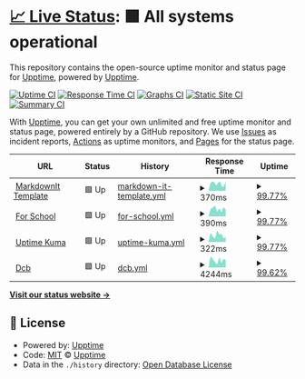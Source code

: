 # [📈 Live Status](https://upptime.github.io/upptime): <!--live status--> **🟩 All systems operational**

This repository contains the open-source uptime monitor and status page for [Upptime](https://upptime.js.org), powered by [Upptime](https://github.com/upptime/upptime).

[![Uptime CI](https://github.com/Syrup/upl/workflows/Uptime%20CI/badge.svg)](https://github.com/Syrup/upl/actions?query=workflow%3A%22Uptime+CI%22)
[![Response Time CI](https://github.com/Syrup/upl/workflows/Response%20Time%20CI/badge.svg)](https://github.com/Syrup/upl/actions?query=workflow%3A%22Response+Time+CI%22)
[![Graphs CI](https://github.com/Syrup/upl/workflows/Graphs%20CI/badge.svg)](https://github.com/Syrup/upl/actions?query=workflow%3A%22Graphs+CI%22)
[![Static Site CI](https://github.com/Syrup/upl/workflows/Static%20Site%20CI/badge.svg)](https://github.com/Syrup/upl/actions?query=workflow%3A%22Static+Site+CI%22)
[![Summary CI](https://github.com/Syrup/upl/workflows/Summary%20CI/badge.svg)](https://github.com/Syrup/upl/actions?query=workflow%3A%22Summary+CI%22)

With [Upptime](https://upptime.js.org), you can get your own unlimited and free uptime monitor and status page, powered entirely by a GitHub repository. We use [Issues](https://github.com/upptime/upptime/issues) as incident reports, [Actions](https://github.com/Syrup/upl/actions) as uptime monitors, and [Pages](https://upptime.github.io/upptime) for the status page.

<!--start: status pages-->
<!-- This summary is generated by Upptime (https://github.com/upptime/upptime) -->
<!-- Do not edit this manually, your changes will be overwritten -->
<!-- prettier-ignore -->
| URL | Status | History | Response Time | Uptime |
| --- | ------ | ------- | ------------- | ------ |
| <img alt="" src="https://icons.duckduckgo.com/ip3/markdown-it-template.mioun.repl.co.ico" height="13"> [MarkdownIt Template](https://markdown-it-template.mioun.repl.co/) | 🟩 Up | [markdown-it-template.yml](https://github.com/Syrup/upl/commits/HEAD/history/markdown-it-template.yml) | <details><summary><img alt="Response time graph" src="./graphs/markdown-it-template/response-time-week.png" height="20"> 370ms</summary><br><a href="https://Syrup.github.io/upl/history/markdown-it-template"><img alt="Response time 1286" src="https://img.shields.io/endpoint?url=https%3A%2F%2Fraw.githubusercontent.com%2FSyrup%2Fupl%2FHEAD%2Fapi%2Fmarkdown-it-template%2Fresponse-time.json"></a><br><a href="https://Syrup.github.io/upl/history/markdown-it-template"><img alt="24-hour response time 269" src="https://img.shields.io/endpoint?url=https%3A%2F%2Fraw.githubusercontent.com%2FSyrup%2Fupl%2FHEAD%2Fapi%2Fmarkdown-it-template%2Fresponse-time-day.json"></a><br><a href="https://Syrup.github.io/upl/history/markdown-it-template"><img alt="7-day response time 370" src="https://img.shields.io/endpoint?url=https%3A%2F%2Fraw.githubusercontent.com%2FSyrup%2Fupl%2FHEAD%2Fapi%2Fmarkdown-it-template%2Fresponse-time-week.json"></a><br><a href="https://Syrup.github.io/upl/history/markdown-it-template"><img alt="30-day response time 1299" src="https://img.shields.io/endpoint?url=https%3A%2F%2Fraw.githubusercontent.com%2FSyrup%2Fupl%2FHEAD%2Fapi%2Fmarkdown-it-template%2Fresponse-time-month.json"></a><br><a href="https://Syrup.github.io/upl/history/markdown-it-template"><img alt="1-year response time 1286" src="https://img.shields.io/endpoint?url=https%3A%2F%2Fraw.githubusercontent.com%2FSyrup%2Fupl%2FHEAD%2Fapi%2Fmarkdown-it-template%2Fresponse-time-year.json"></a></details> | <details><summary><a href="https://Syrup.github.io/upl/history/markdown-it-template">99.77%</a></summary><a href="https://Syrup.github.io/upl/history/markdown-it-template"><img alt="All-time uptime 99.15%" src="https://img.shields.io/endpoint?url=https%3A%2F%2Fraw.githubusercontent.com%2FSyrup%2Fupl%2FHEAD%2Fapi%2Fmarkdown-it-template%2Fuptime.json"></a><br><a href="https://Syrup.github.io/upl/history/markdown-it-template"><img alt="24-hour uptime 100.00%" src="https://img.shields.io/endpoint?url=https%3A%2F%2Fraw.githubusercontent.com%2FSyrup%2Fupl%2FHEAD%2Fapi%2Fmarkdown-it-template%2Fuptime-day.json"></a><br><a href="https://Syrup.github.io/upl/history/markdown-it-template"><img alt="7-day uptime 99.77%" src="https://img.shields.io/endpoint?url=https%3A%2F%2Fraw.githubusercontent.com%2FSyrup%2Fupl%2FHEAD%2Fapi%2Fmarkdown-it-template%2Fuptime-week.json"></a><br><a href="https://Syrup.github.io/upl/history/markdown-it-template"><img alt="30-day uptime 99.89%" src="https://img.shields.io/endpoint?url=https%3A%2F%2Fraw.githubusercontent.com%2FSyrup%2Fupl%2FHEAD%2Fapi%2Fmarkdown-it-template%2Fuptime-month.json"></a><br><a href="https://Syrup.github.io/upl/history/markdown-it-template"><img alt="1-year uptime 99.15%" src="https://img.shields.io/endpoint?url=https%3A%2F%2Fraw.githubusercontent.com%2FSyrup%2Fupl%2FHEAD%2Fapi%2Fmarkdown-it-template%2Fuptime-year.json"></a></details>
| <img alt="" src="https://icons.duckduckgo.com/ip3/for-school.mioun.repl.co.ico" height="13"> [For School](https://for-school.mioun.repl.co/) | 🟩 Up | [for-school.yml](https://github.com/Syrup/upl/commits/HEAD/history/for-school.yml) | <details><summary><img alt="Response time graph" src="./graphs/for-school/response-time-week.png" height="20"> 390ms</summary><br><a href="https://Syrup.github.io/upl/history/for-school"><img alt="Response time 1904" src="https://img.shields.io/endpoint?url=https%3A%2F%2Fraw.githubusercontent.com%2FSyrup%2Fupl%2FHEAD%2Fapi%2Ffor-school%2Fresponse-time.json"></a><br><a href="https://Syrup.github.io/upl/history/for-school"><img alt="24-hour response time 429" src="https://img.shields.io/endpoint?url=https%3A%2F%2Fraw.githubusercontent.com%2FSyrup%2Fupl%2FHEAD%2Fapi%2Ffor-school%2Fresponse-time-day.json"></a><br><a href="https://Syrup.github.io/upl/history/for-school"><img alt="7-day response time 390" src="https://img.shields.io/endpoint?url=https%3A%2F%2Fraw.githubusercontent.com%2FSyrup%2Fupl%2FHEAD%2Fapi%2Ffor-school%2Fresponse-time-week.json"></a><br><a href="https://Syrup.github.io/upl/history/for-school"><img alt="30-day response time 887" src="https://img.shields.io/endpoint?url=https%3A%2F%2Fraw.githubusercontent.com%2FSyrup%2Fupl%2FHEAD%2Fapi%2Ffor-school%2Fresponse-time-month.json"></a><br><a href="https://Syrup.github.io/upl/history/for-school"><img alt="1-year response time 1904" src="https://img.shields.io/endpoint?url=https%3A%2F%2Fraw.githubusercontent.com%2FSyrup%2Fupl%2FHEAD%2Fapi%2Ffor-school%2Fresponse-time-year.json"></a></details> | <details><summary><a href="https://Syrup.github.io/upl/history/for-school">99.77%</a></summary><a href="https://Syrup.github.io/upl/history/for-school"><img alt="All-time uptime 99.73%" src="https://img.shields.io/endpoint?url=https%3A%2F%2Fraw.githubusercontent.com%2FSyrup%2Fupl%2FHEAD%2Fapi%2Ffor-school%2Fuptime.json"></a><br><a href="https://Syrup.github.io/upl/history/for-school"><img alt="24-hour uptime 100.00%" src="https://img.shields.io/endpoint?url=https%3A%2F%2Fraw.githubusercontent.com%2FSyrup%2Fupl%2FHEAD%2Fapi%2Ffor-school%2Fuptime-day.json"></a><br><a href="https://Syrup.github.io/upl/history/for-school"><img alt="7-day uptime 99.77%" src="https://img.shields.io/endpoint?url=https%3A%2F%2Fraw.githubusercontent.com%2FSyrup%2Fupl%2FHEAD%2Fapi%2Ffor-school%2Fuptime-week.json"></a><br><a href="https://Syrup.github.io/upl/history/for-school"><img alt="30-day uptime 99.89%" src="https://img.shields.io/endpoint?url=https%3A%2F%2Fraw.githubusercontent.com%2FSyrup%2Fupl%2FHEAD%2Fapi%2Ffor-school%2Fuptime-month.json"></a><br><a href="https://Syrup.github.io/upl/history/for-school"><img alt="1-year uptime 99.73%" src="https://img.shields.io/endpoint?url=https%3A%2F%2Fraw.githubusercontent.com%2FSyrup%2Fupl%2FHEAD%2Fapi%2Ffor-school%2Fuptime-year.json"></a></details>
| <img alt="" src="https://icons.duckduckgo.com/ip3/uptime-last.mioun.repl.co.ico" height="13"> [Uptime Kuma](https://uptime-last.mioun.repl.co/) | 🟩 Up | [uptime-kuma.yml](https://github.com/Syrup/upl/commits/HEAD/history/uptime-kuma.yml) | <details><summary><img alt="Response time graph" src="./graphs/uptime-kuma/response-time-week.png" height="20"> 322ms</summary><br><a href="https://Syrup.github.io/upl/history/uptime-kuma"><img alt="Response time 2159" src="https://img.shields.io/endpoint?url=https%3A%2F%2Fraw.githubusercontent.com%2FSyrup%2Fupl%2FHEAD%2Fapi%2Fuptime-kuma%2Fresponse-time.json"></a><br><a href="https://Syrup.github.io/upl/history/uptime-kuma"><img alt="24-hour response time 266" src="https://img.shields.io/endpoint?url=https%3A%2F%2Fraw.githubusercontent.com%2FSyrup%2Fupl%2FHEAD%2Fapi%2Fuptime-kuma%2Fresponse-time-day.json"></a><br><a href="https://Syrup.github.io/upl/history/uptime-kuma"><img alt="7-day response time 322" src="https://img.shields.io/endpoint?url=https%3A%2F%2Fraw.githubusercontent.com%2FSyrup%2Fupl%2FHEAD%2Fapi%2Fuptime-kuma%2Fresponse-time-week.json"></a><br><a href="https://Syrup.github.io/upl/history/uptime-kuma"><img alt="30-day response time 946" src="https://img.shields.io/endpoint?url=https%3A%2F%2Fraw.githubusercontent.com%2FSyrup%2Fupl%2FHEAD%2Fapi%2Fuptime-kuma%2Fresponse-time-month.json"></a><br><a href="https://Syrup.github.io/upl/history/uptime-kuma"><img alt="1-year response time 2159" src="https://img.shields.io/endpoint?url=https%3A%2F%2Fraw.githubusercontent.com%2FSyrup%2Fupl%2FHEAD%2Fapi%2Fuptime-kuma%2Fresponse-time-year.json"></a></details> | <details><summary><a href="https://Syrup.github.io/upl/history/uptime-kuma">99.77%</a></summary><a href="https://Syrup.github.io/upl/history/uptime-kuma"><img alt="All-time uptime 98.52%" src="https://img.shields.io/endpoint?url=https%3A%2F%2Fraw.githubusercontent.com%2FSyrup%2Fupl%2FHEAD%2Fapi%2Fuptime-kuma%2Fuptime.json"></a><br><a href="https://Syrup.github.io/upl/history/uptime-kuma"><img alt="24-hour uptime 100.00%" src="https://img.shields.io/endpoint?url=https%3A%2F%2Fraw.githubusercontent.com%2FSyrup%2Fupl%2FHEAD%2Fapi%2Fuptime-kuma%2Fuptime-day.json"></a><br><a href="https://Syrup.github.io/upl/history/uptime-kuma"><img alt="7-day uptime 99.77%" src="https://img.shields.io/endpoint?url=https%3A%2F%2Fraw.githubusercontent.com%2FSyrup%2Fupl%2FHEAD%2Fapi%2Fuptime-kuma%2Fuptime-week.json"></a><br><a href="https://Syrup.github.io/upl/history/uptime-kuma"><img alt="30-day uptime 99.89%" src="https://img.shields.io/endpoint?url=https%3A%2F%2Fraw.githubusercontent.com%2FSyrup%2Fupl%2FHEAD%2Fapi%2Fuptime-kuma%2Fuptime-month.json"></a><br><a href="https://Syrup.github.io/upl/history/uptime-kuma"><img alt="1-year uptime 98.52%" src="https://img.shields.io/endpoint?url=https%3A%2F%2Fraw.githubusercontent.com%2FSyrup%2Fupl%2FHEAD%2Fapi%2Fuptime-kuma%2Fuptime-year.json"></a></details>
| <img alt="" src="https://icons.duckduckgo.com/ip3/dcbot.mioun.repl.co.ico" height="13"> [Dcb](https://dcbot.mioun.repl.co/) | 🟩 Up | [dcb.yml](https://github.com/Syrup/upl/commits/HEAD/history/dcb.yml) | <details><summary><img alt="Response time graph" src="./graphs/dcb/response-time-week.png" height="20"> 4244ms</summary><br><a href="https://Syrup.github.io/upl/history/dcb"><img alt="Response time 1787" src="https://img.shields.io/endpoint?url=https%3A%2F%2Fraw.githubusercontent.com%2FSyrup%2Fupl%2FHEAD%2Fapi%2Fdcb%2Fresponse-time.json"></a><br><a href="https://Syrup.github.io/upl/history/dcb"><img alt="24-hour response time 9814" src="https://img.shields.io/endpoint?url=https%3A%2F%2Fraw.githubusercontent.com%2FSyrup%2Fupl%2FHEAD%2Fapi%2Fdcb%2Fresponse-time-day.json"></a><br><a href="https://Syrup.github.io/upl/history/dcb"><img alt="7-day response time 4244" src="https://img.shields.io/endpoint?url=https%3A%2F%2Fraw.githubusercontent.com%2FSyrup%2Fupl%2FHEAD%2Fapi%2Fdcb%2Fresponse-time-week.json"></a><br><a href="https://Syrup.github.io/upl/history/dcb"><img alt="30-day response time 1787" src="https://img.shields.io/endpoint?url=https%3A%2F%2Fraw.githubusercontent.com%2FSyrup%2Fupl%2FHEAD%2Fapi%2Fdcb%2Fresponse-time-month.json"></a><br><a href="https://Syrup.github.io/upl/history/dcb"><img alt="1-year response time 1787" src="https://img.shields.io/endpoint?url=https%3A%2F%2Fraw.githubusercontent.com%2FSyrup%2Fupl%2FHEAD%2Fapi%2Fdcb%2Fresponse-time-year.json"></a></details> | <details><summary><a href="https://Syrup.github.io/upl/history/dcb">99.62%</a></summary><a href="https://Syrup.github.io/upl/history/dcb"><img alt="All-time uptime 99.89%" src="https://img.shields.io/endpoint?url=https%3A%2F%2Fraw.githubusercontent.com%2FSyrup%2Fupl%2FHEAD%2Fapi%2Fdcb%2Fuptime.json"></a><br><a href="https://Syrup.github.io/upl/history/dcb"><img alt="24-hour uptime 98.94%" src="https://img.shields.io/endpoint?url=https%3A%2F%2Fraw.githubusercontent.com%2FSyrup%2Fupl%2FHEAD%2Fapi%2Fdcb%2Fuptime-day.json"></a><br><a href="https://Syrup.github.io/upl/history/dcb"><img alt="7-day uptime 99.62%" src="https://img.shields.io/endpoint?url=https%3A%2F%2Fraw.githubusercontent.com%2FSyrup%2Fupl%2FHEAD%2Fapi%2Fdcb%2Fuptime-week.json"></a><br><a href="https://Syrup.github.io/upl/history/dcb"><img alt="30-day uptime 99.89%" src="https://img.shields.io/endpoint?url=https%3A%2F%2Fraw.githubusercontent.com%2FSyrup%2Fupl%2FHEAD%2Fapi%2Fdcb%2Fuptime-month.json"></a><br><a href="https://Syrup.github.io/upl/history/dcb"><img alt="1-year uptime 99.89%" src="https://img.shields.io/endpoint?url=https%3A%2F%2Fraw.githubusercontent.com%2FSyrup%2Fupl%2FHEAD%2Fapi%2Fdcb%2Fuptime-year.json"></a></details>

<!--end: status pages-->

[**Visit our status website →**](https://upptime.github.io/upptime)

## 📄 License

- Powered by: [Upptime](https://github.com/upptime/upptime)
- Code: [MIT](./LICENSE) © [Upptime](https://upptime.js.org)
- Data in the `./history` directory: [Open Database License](https://opendatacommons.org/licenses/odbl/1-0/)
